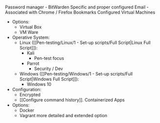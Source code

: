 Password manager
	- BitWarden
Specific and proper configured Email 
    - Associated with Chrome / Firefox Bookmarks
Configured Virtual Machines
- Options:
	- Virtual Box
	- VM Ware
- Operative System:
	- Linux ([[Pen-testing/Linux/1 - Set-up scripts/Full Script|Linux Full Script]]):
		- Kali
			- Pen-test focus
		- Parrot
			- Security / Dev
	- Windows ([[Pen-testing/Windows/1 - Set-up scripts/Full Script|Windows Full Script]]):
		- Windows 10
- Configuration:
    - Encrypted
    - [[Configure command history]].
Containerized Apps 
- Options:
	- Docker 
	- Vagrant more detailed and extended option
